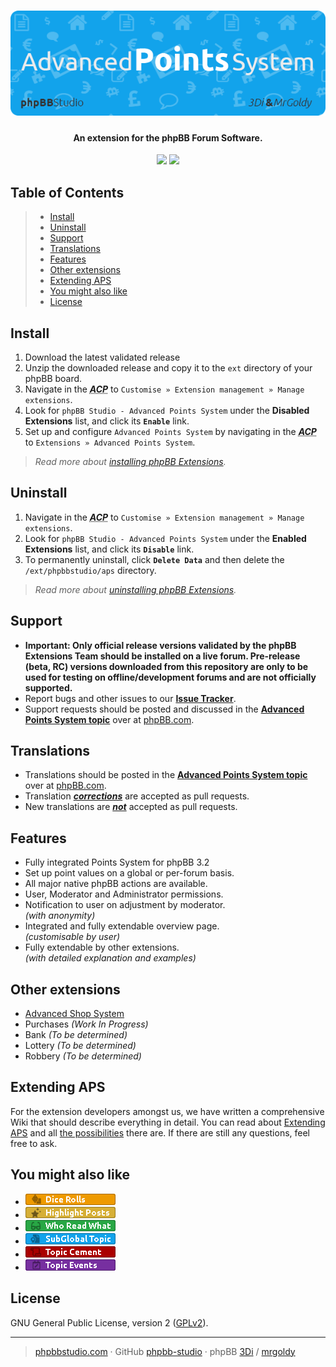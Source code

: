 <h1 align="center"><img src="./images/aps.png" alt="Advanced Points System" /></h1>
<h4 align="center">An extension for the phpBB Forum Software.</h4>

<p align="center">
	<img src="https://img.shields.io/badge/Version-1.0.0-12a3eb.svg" />
	<img src="https://img.shields.io/badge/License-GPLv2-gold.svg" />
</p>

## Table of Contents
> - [Install](#install)
> - [Uninstall](#uninstall)
> - [Support](#support)
> - [Translations](#translations)
> - [Features](#features)
> - [Other extensions](#other-extensions)
> - [Extending APS](#extending-aps)
> - [You might also like](#you-might-also-like)
> - [License](#license)

## Install
1. Download the latest validated release
2. Unzip the downloaded release and copy it to the `ext` directory of your phpBB board.
3. Navigate in the ***<abbr title="Administration Control Panel">ACP</abbr>*** to `Customise » Extension management » Manage extensions`.
4. Look for `phpBB Studio - Advanced Points System` under the **Disabled Extensions** list, and click its **`Enable`** link.
5. Set up and configure `Advanced Points System` by navigating in the ***<abbr title="Administration Control Panel">ACP</abbr>*** to `Extensions » Advanced Points System`.

> *Read more about [installing phpBB Extensions](https://www.phpbb.com/extensions/installing/#installing).*

## Uninstall
1. Navigate in the ***<abbr title="Administration Control Panel">ACP</abbr>*** to `Customise » Extension management » Manage extensions`.
2. Look for `phpBB Studio - Advanced Points System` under the **Enabled Extensions** list, and click its **`Disable`** link.
3. To permanently uninstall, click **`Delete Data`** and then delete the `/ext/phpbbstudio/aps` directory.

> *Read more about [uninstalling phpBB Extensions](https://www.phpbb.com/extensions/installing/#removing).*

## Support
- **Important: Only official release versions validated by the phpBB Extensions Team should be installed on a live forum. Pre-release (beta, RC) versions downloaded from this repository are only to be used for testing on offline/development forums and are not officially supported.**
- Report bugs and other issues to our **[Issue Tracker](https://github.com/phpBB-Studio/AdvancedPointsSystem/issues)**.
- Support requests should be posted and discussed in the **[Advanced Points System topic](https://www.phpbb.com/community/viewtopic.php?f=456&t=2500296&p=15186601)** over at [phpBB.com](https://www.phpbb.com).

## Translations
- Translations should be posted in the **[Advanced Points System topic](https://www.phpbb.com/community/viewtopic.php?f=456&t=2500296&p=15186601)** over at [phpBB.com](https://www.phpbb.com).
- Translation <u>***corrections***</u> are accepted as pull requests.
- New translations are <u>***not***</u> accepted as pull requests.

## Features
- Fully integrated Points System for phpBB 3.2
- Set up point values on a global or per-forum basis.
- All major native phpBB actions are available.
- User, Moderator and Administrator permissions.
- Notification to user on adjustment by moderator.<br />*(with anonymity)*
- Integrated and fully extendable overview page.<br />*(customisable by user)*
- Fully extendable by other extensions.<br />*(with detailed explanation and examples)*

## Other extensions
- [Advanced Shop System](https://github.com/phpBB-Studio/AdvancedShopSystem)
- Purchases _(Work In Progress)_
- Bank _(To be determined)_
- Lottery _(To be determined)_
- Robbery _(To be determined)_

## Extending APS
For the extension developers amongst us, we have written a comprehensive Wiki that should describe everything in detail.
You can read about [Extending APS](https://github.com/phpBB-Studio/AdvancedPointsSystem/wiki/Extending-APS) and all [the possibilities](https://github.com/phpBB-Studio/AdvancedPointsSystem/wiki/Extending-possibilities) there are. If there are still any questions, feel free to ask.

## You might also like
- <a href="https://github.com/phpBB-Studio/DiceRolls"><img src="./images/dice_rolls.png" alt="Dice Rolls" /></a>
- <a href="https://github.com/phpBB-Studio/HighlightPosts"><img src="./images/highlight_posts.png" alt="Highlight Posts" /></a>
- <a href="https://github.com/phpBB-Studio/WhoReadWhat"><img src="./images/who_read_what.png" alt="Who Read What" /></a>
- <a href="https://github.com/phpBB-Studio/SubGlobalTopics"><img src="./images/subglobal_topic.png" alt="Sub Global Topic" /></a>
- <a href="https://github.com/phpBB-Studio/TopicCementStyle"><img src="./images/topic_cement.png" alt="Topic Cement Style" /></a>
- <a href="https://github.com/phpBB-Studio/DateTopicStarterTemplate"><img src="./images/topic_events.png" alt="Topic Events" /></a>


## License
GNU General Public License, version 2 ([GPLv2](../license.txt)).

---
> [phpbbstudio.com](https://www.phpbbstudio.com) · GitHub [phpbb-studio](https://github.com/phpbb-studio/) · phpBB [3Di](https://www.phpbb.com/community/memberlist.php?mode=viewprofile&u=177467) / [mrgoldy](https://www.phpbb.com/community/memberlist.php?mode=viewprofile&u=1114105)
